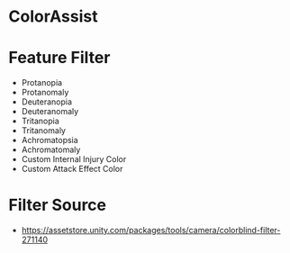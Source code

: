# ColorAssist

# Feature Filter
- Protanopia
- Protanomaly
- Deuteranopia
- Deuteranomaly
- Tritanopia
- Tritanomaly
- Achromatopsia
- Achromatomaly
- Custom Internal Injury Color
- Custom Attack Effect Color

# Filter Source
- https://assetstore.unity.com/packages/tools/camera/colorblind-filter-271140
